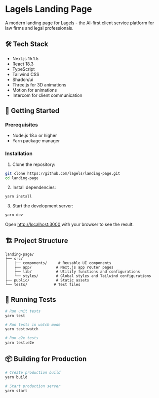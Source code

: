 # Lagels Landing Page

A modern landing page for Lagels - the AI-first client service platform for law firms and legal professionals.

## 🛠 Tech Stack

- Next.js 15.1.5
- React 18.3
- TypeScript
- Tailwind CSS
- Shadcn/ui
- Three.js for 3D animations
- Motion for animations
- Intercom for client communication

## 🚀 Getting Started

### Prerequisites

- Node.js 18.x or higher
- Yarn package manager

### Installation

1. Clone the repository:
```bash
git clone https://github.com/lagels/landing-page.git
cd landing-page
```

2. Install dependencies:
```bash
yarn install
```

3. Start the development server:
```bash
yarn dev
```

Open [http://localhost:3000](http://localhost:3000) with your browser to see the result.

## 🏗 Project Structure

```
landing-page/
├── src/
│   ├── components/     # Reusable UI components
│   ├── app/           # Next.js app router pages
│   ├── lib/           # Utility functions and configurations
│   └── styles/        # Global styles and Tailwind configurations
├── public/            # Static assets
└── tests/            # Test files
```

## 🧪 Running Tests

```bash
# Run unit tests
yarn test

# Run tests in watch mode
yarn test:watch

# Run e2e tests
yarn test:e2e
```

## 📦 Building for Production

```bash
# Create production build
yarn build

# Start production server
yarn start
```

